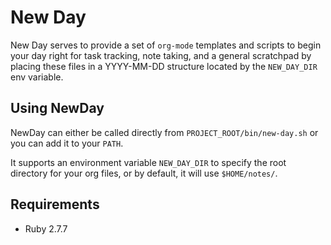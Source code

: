 # New Day

New Day serves to provide a set of `org-mode` templates and scripts to begin
your day right for task tracking, note taking, and a general scratchpad by
placing these files in a YYYY-MM-DD structure located by the `NEW_DAY_DIR` env
variable.

## Using NewDay

NewDay can either be called directly from `PROJECT_ROOT/bin/new-day.sh` or
you can add it to your `PATH`.

It supports an environment variable `NEW_DAY_DIR` to specify the root directory
for your org files, or by default, it will use `$HOME/notes/`.

## Requirements

- Ruby 2.7.7
